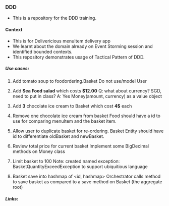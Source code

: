 ### DDD 

- This is a repository for the DDD training.

#### Context
- This is for Delivericious menuItem delivery app
- We learnt about the domain already on Event Storming session and identified bounded contexts. 
- This repository demonstrates usage of Tactical Pattern of DDD. 

##### Use cases: 
1. Add  tomato soup to foodordering.Basket
   Do not use/model User

2. Add **Sea Food salad** which costs **$12.00**
Q: what about currency? SGD, need to put in class? 
A: Yes Money(amount, currency) as a value object

3. Add **3** chocolate ice cream to Basket which cost **4$** each

4. Remove one chocolate ice cream from basket
Food should have a id to use for comparing menuItem and the basket item.
   
5. Allow user to duplicate basket for re-ordering. 
Basket Entity should have id to differentiate oldBasket and newBasket.

6. Review total price for current basket
Implement some BigDecimal methods on Money class
   
7. Limit basket to 100 
Note: created named exception: BasketQuantityExceedException to support ubiquitious language
   
8. Basket save into hashmap of <id, hashmap>
Orchestrator calls method to save basket as compared to a save method on Basket (the aggregate root)
##### Links: 

